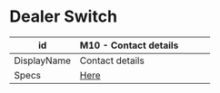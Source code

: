 # Dealer Switch

| id          | M10 - Contact details                                                             |     |     |     |
| ----------- | --------------------------------------------------------------------------------- | --- | --- | --- |
| DisplayName | Contact details                                                                   |     |     |     |
| Specs       | [Here](https://skyway.porsche.com/confluence/display/DWAAS/M10+-+Contact+details) |     |     |     |
